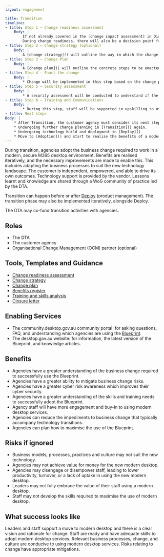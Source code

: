 ```yaml
---
layout: engagement 

title: Transition 
timeline:
- title: Step 1 – Change readiness assessment  
    Body: | 
        If not already covered in the [change impact assessment] in Discovery, the agency will undergo a [change readiness assessment]. This will help understand which divisions within the agency are ready to adopt the modern desktop. The assessment may include skills, culture, willingness to adopt the change, leadership and staff support, and other drivers and risks to a successful adoption.  
        During change readiness, there will also be a decision point from the DTA to decide how much funding support it can offer agencies during transition.   
- title: Step 2 – Change strategy (optional) 
    Body: | 
        A [change strategy]() will outline the way in which the change to modern desktop will be managed. This is so that the value of the Blueprint c an be maximised, and risks to successful adoption minimised. The Change Strategy will determine a vision for change, who will be communicated with and when (i.e a [Communication Plan], a [Skills and Training Needs Assessment] or learning strategy, and a clear [Benefits] register or strategy.  
- title: Step 3 – Change Plan  
    Body: | 
        A [change plan]() will outline the concrete steps to be enacted in the short-term.  
- title: Step 4 – Enact the change  
    Body: | 
        * Change will be implemented in this step based on the change plan.    
- title: Step 5 – Security assessment  
    Body: | 
        * A security assessment will be conducted to understand if the modern desktop services, applications, and data are secure and compliant with the [Information Security Manual (ISM)]() and other cyber security policies.    
- title: Step 6 – Training and Communications  
    Body: | 
        * During this step, staff will be supported in upskilling to use modern desktop services. This may involve e-Learning, face to face training, and peer training. Communications material will also be developed to support the change.     
- title: Next steps  
Body: | 
    * After Transition, the customer agency must consider its next steps. These may include:  
    * Undergoing further change planning in [Transition]() again. 
    * Undergoing technology build and deployment in [Deploy]() 
    * Move to [Adoption]() and start to realise the benefits of a modern desktop.  
--- 
```


During transition, agencies adopt the business change required to work in a modern, secure M365 desktop environment. Benefits are realised iteratively, and the necessary improvements are made to enable this. This includes adapting the business processes to suit the new technology landscape. The customer is independent, empowered, and able to drive its own outcomes. Technology support is provided by the vendor. Lessons learnt and knowledge are shared through a WoG community of practice led by the DTA.   

Transition can happen before or after [Deploy]() (product management). The transition phase may also be implemented iteratively, alongside Deploy. 

The DTA may co-fund transition activities with agencies.  

## Roles 

* The DTA
* The customer agency
* Organisational Change Management (OCM) partner (optional) 

## Tools, Templates and Guidance 

* [Change readiness assessment]() 
* [Change strategy]() 
* [Change plan]() 
* [Benefits register]() 
* [Training and skills analysis]() 
* [Closure letter]() 

## Enabling Services 
* The community.desktop.gov.au community portal: for asking questions, FAQ, and understanding which agencies are using the [Blueprint](/blueprint).  
* The desktop.gov.au website: for information, the latest version of the Blueprint, and knowledge articles. 

## Benefits 

* Agencies have a greater understanding of the business change required to successfully use the Blueprint. 
* Agencies have a greater ability to mitigate business change risks. 
* Agencies have a greater cyber risk awareness which improves their cyber security.  
* Agencies have a greater understanding of the skills and training needs to successfully adopt the Blueprint. 
* Agency staff will have more engagement and buy-in to using modern desktop services.    
* Agencies can reduce the impediments to business change that typically accompany technology transitions.  
* Agencies can plan how to maximise the use of the Blueprint.  

## Risks if ignored 

* Business models, processes, practices and culture may not suit the new technology.   
* Agencies may not achieve value for money for the new modern desktop. 
* Agencies may disengage or disempower staff, leading to lower productivity, turnover, or a lack of uptake in using the new modern desktop.  
* Leaders may not fully embrace the value of their staff using a modern desktop.    
* Staff may not develop the skills required to maximise the use of modern desktop. 

## What success looks like  

Leaders and staff support a move to modern desktop and there is a clear vision and rationale for change. Staff are ready and have adequate skills to adopt modern desktop services. Relevant business processes, change, and culture are conducive to using modern desktop services. Risks relating to change have appropriate mitigations.  
